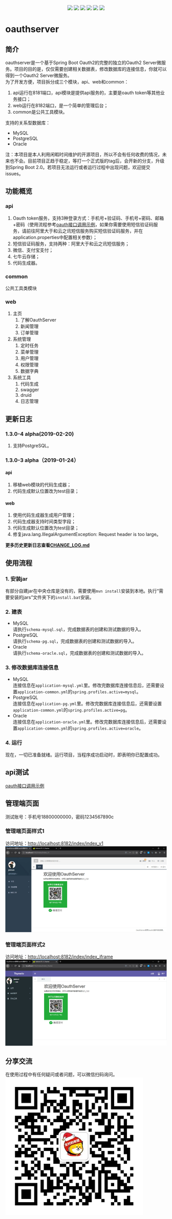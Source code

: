 <p align="center">
<a href="http://www.oracle.com/technetwork/java/javase/overview/index.html"><img src="https://img.shields.io/badge/language-java%208.0-orange.svg"></a>
<a href="https://www.jetbrains.com/idea/"><img src="https://img.shields.io/badge/platform-jetbrains-green.svg"></a>
<a href="http://projects.spring.io/spring-boot/"><img src="https://img.shields.io/badge/SpringBoot-1.5.19-990066.svg"></a>
<img src="https://img.shields.io/badge/Database-MySQL%7CPostgreSQL%7COracle-brightgreen.svg">
<img src="https://img.shields.io/badge/License-Apache%202.0-blue.svg">
<img src="https://img.shields.io/badge/release-1.3.0-brightgreen.svg">

</p>

# oauthserver
## 简介
oauthserver是一个基于Spring Boot Oauth2的完整的独立的Oauth2 Server微服务。项目的目的是，仅仅需要创建相关数据表，修改数据库的连接信息，你就可以得到一个Oauth2 Server微服务。  
为了开发方便，项目拆分成三个模块，api、web和common：
1. api运行在8181端口，api模块是提供api服务的，主要是oauth token等其他业务接口；
2. web运行在8182端口，是一个简单的管理后台；
3. common是公共工具模块。

支持的关系型数据库：
- MySQL
- PostgreSQL
- Oracle

注：本项目是本人利用闲暇时间维护的开源项目，所以不会有任何收费的情况，未来也不会。目前项目正趋于稳定，等打一个正式版的tag后，会开新的分支，升级到Spring Boot 2.0。若项目无法运行或者运行过程中出现问题，欢迎提交issues。

## 功能概览
### api
1. Oauth token服务，支持3种登录方式：手机号+验证码、手机号+密码、邮箱+密码（使用流程参考[oauth接口调用示例](tutorial/api.md)，如果你需要使用短信验证码服务，请前往阿里大于和云之讯短信服务购买短信验证码服务，并在application.properties中配置相关参数）；
2. 短信验证码服务，支持两种：阿里大于和云之讯短信服务；
3. 微信、支付宝支付；
4. 七牛云存储；
5. 代码生成器。
### common
公共工具类模块
### web
1. 主页
   1. 了解OauthServer
   2. 新闻管理
   3. 订单管理
2. 系统管理
   1. 定时任务
   2. 菜单管理
   3. 用户管理
   4. 权限管理
   5. 数据字典
3. 系统工具
   1. 代码生成
   2. swagger
   3. druid
   4. 日志管理

## 更新日志
### 1.3.0-4 alpha(2019-02-20)
1. 支持PostgreSQL。
### 1.3.0-3 alpha（2019-01-24）
#### api
1. 移植web模块的代码生成器；
2. 代码生成默认位置改为test目录；
#### web
1. 使用代码生成器生成用户管理；
2. 代码生成器支持时间类型字段；
3. 代码生成默认位置改为test目录；
4. 修复java.lang.IllegalArgumentException: Request header is too large。

**更多历史更新日志查看[CHANGE_LOG.md](tutorial/CHANGE_LOG.md)**

## 使用流程
### 1. 安装jar
有部分自建jar在中央仓库是没有的，需要使用`mvn install`安装到本地。执行“需要安装的jars”文件夹下的`install.bat`安装。
### 2. 建表
- MySQL  
请执行`schema-mysql.sql`，完成数据表的创建和测试数据的导入。
- PostgreSQL  
请执行`schema-pg.sql`，完成数据表的创建和测试数据的导入。
- Oracle  
请执行`schema-oracle.sql`，完成数据表的创建和测试数据的导入。
### 3. 修改数据库连接信息
- MySQL  
连接信息在`application-mysql.yml`里。修改完数据库连接信息后，还需要设置`application-common.yml`的`spring.profiles.active=mysql`。  
- PostgreSQL  
连接信息在`application-pg.yml`里。修改完数据库连接信息后，还需要设置`application-common.yml`的`spring.profiles.active=pg`。  
- Oracle  
连接信息在`application-oracle.yml`里。修改完数据库连接信息后，还需要设置`application-common.yml`的`spring.profiles.active=oracle`。  
### 4. 运行
现在，一切已准备就绪。运行项目，当程序成功启动时，即表明你已配置成功。

## api测试
[oauth接口调用示例](tutorial/api.md)

## 管理端页面
测试账号：手机号18800000000，密码1234567890c
### 管理端页面样式1
访问地址：[http://localhost:8182/index/index_v1](http://localhost:8182/index/index_v1)
![index_v1](tutorial/screenshots/indev_v1.jpg)
### 管理端页面样式2
访问地址：[http://localhost:8182/index/index_iframe](http://localhost:8182/index/index_iframe)
![index_iframe](tutorial/screenshots/index_iframe.jpg)

## 分享交流
在使用过程中有任何疑问或者问题，可以微信扫码询问。  
![author](tutorial/screenshots/author.jpg)